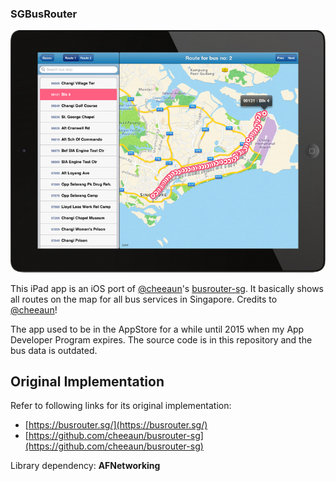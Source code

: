 ### SGBusRouter

![SGBusRouter iPad App](sgbusrouter-ipad-app.jpg)

This iPad app is an iOS port of [@cheeaun](https://github.com/cheeaun)'s [busrouter-sg](https://github.com/cheeaun/busrouter-sg). It basically shows all routes on the map for all bus services in Singapore. Credits to [@cheeaun](https://github.com/cheeaun)!

The app used to be in the AppStore for a while until 2015 when my App Developer Program expires. The source code is in this repository and the bus data is outdated.

## Original Implementation

Refer to following links for its original implementation:
- [https://busrouter.sg/](https://busrouter.sg/)
- [https://github.com/cheeaun/busrouter-sg](https://github.com/cheeaun/busrouter-sg)

Library dependency: **AFNetworking**
